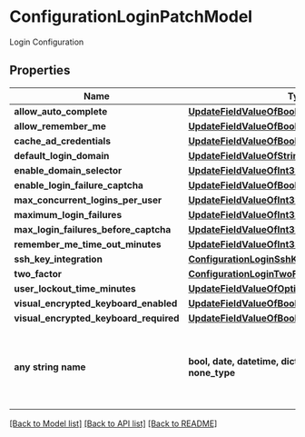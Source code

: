 # ConfigurationLoginPatchModel

Login Configuration

## Properties
Name | Type | Description | Notes
------------ | ------------- | ------------- | -------------
**allow_auto_complete** | [**UpdateFieldValueOfBoolean**](UpdateFieldValueOfBoolean.md) |  | [optional] 
**allow_remember_me** | [**UpdateFieldValueOfBoolean**](UpdateFieldValueOfBoolean.md) |  | [optional] 
**cache_ad_credentials** | [**UpdateFieldValueOfBoolean**](UpdateFieldValueOfBoolean.md) |  | [optional] 
**default_login_domain** | [**UpdateFieldValueOfString**](UpdateFieldValueOfString.md) |  | [optional] 
**enable_domain_selector** | [**UpdateFieldValueOfInt32**](UpdateFieldValueOfInt32.md) |  | [optional] 
**enable_login_failure_captcha** | [**UpdateFieldValueOfBoolean**](UpdateFieldValueOfBoolean.md) |  | [optional] 
**max_concurrent_logins_per_user** | [**UpdateFieldValueOfInt32**](UpdateFieldValueOfInt32.md) |  | [optional] 
**maximum_login_failures** | [**UpdateFieldValueOfInt32**](UpdateFieldValueOfInt32.md) |  | [optional] 
**max_login_failures_before_captcha** | [**UpdateFieldValueOfInt32**](UpdateFieldValueOfInt32.md) |  | [optional] 
**remember_me_time_out_minutes** | [**UpdateFieldValueOfInt32**](UpdateFieldValueOfInt32.md) |  | [optional] 
**ssh_key_integration** | [**ConfigurationLoginSshKeyIntegrationPatchModel**](ConfigurationLoginSshKeyIntegrationPatchModel.md) |  | [optional] 
**two_factor** | [**ConfigurationLoginTwoFactorPatchModel**](ConfigurationLoginTwoFactorPatchModel.md) |  | [optional] 
**user_lockout_time_minutes** | [**UpdateFieldValueOfOptionalInt32**](UpdateFieldValueOfOptionalInt32.md) |  | [optional] 
**visual_encrypted_keyboard_enabled** | [**UpdateFieldValueOfBoolean**](UpdateFieldValueOfBoolean.md) |  | [optional] 
**visual_encrypted_keyboard_required** | [**UpdateFieldValueOfBoolean**](UpdateFieldValueOfBoolean.md) |  | [optional] 
**any string name** | **bool, date, datetime, dict, float, int, list, str, none_type** | any string name can be used but the value must be the correct type | [optional]

[[Back to Model list]](../README.md#documentation-for-models) [[Back to API list]](../README.md#documentation-for-api-endpoints) [[Back to README]](../README.md)


